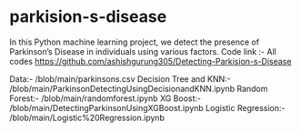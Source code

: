 # parkision-s-disease
In this Python machine learning project, we  detect the presence of Parkinson’s Disease in individuals using various factors. 
Code link :-   All codes
https://github.com/ashishgurung305/Detecting-Parkision-s-Disease

Data:- /blob/main/parkinsons.csv
Decision Tree and KNN:- /blob/main/ParkinsonDetectingUsingDecisionandKNN.ipynb
Random Forest:- /blob/main/randomforest.ipynb
XG Boost:-  /blob/main/DetectingParkinsonUsingXGBoost.ipynb
Logistic Regression:-  /blob/main/Logistic%20Regression.ipynb
